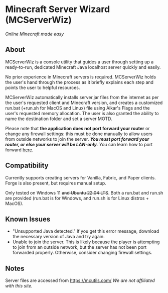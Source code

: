# Minecraft Server Wizard (MCServerWiz)
*Online Minecraft made easy*

## About

MCServerWiz is a console utility that guides a user through setting up a ready-to-run, dedicated Minecraft Java localhost server quickly and easily.

No prior experience in Minecraft servers is required. MCServerWiz holds the user's hand through the process as it briefly explains each step and points the user to helpful resources. 

MCServerWiz automatically installs server.jar files from the internet as per the user's requested client and Minecraft version, and creates a customized run.bat (+run.sh for MacOS and Linux) file using Aikar's Flags and the user's requested memory allocation. The user is also granted the ability to name the destination folder and set a server MOTD. 

Please note that **the application does not port forward your router** or change any firewall settings: this must be done manually to allow users from outside networks to join the server. **_You must port forward your router, or else your server will be LAN-only._** You can learn how to port forward [here](https://www.wikihow.com/Portforward-Minecraft#:~:text=This%20wikiHow%20teaches).

## Compatibility 

Currently supports creating servers for Vanilla, Fabric, and Paper clients. Forge is also present, but requires manual setup. 

Only tested on Windows 11 ~~and Ubuntu 22.04 LTS~~. Both a run.bat and run.sh are provided (run.bat is for Windows, and run.sh is for Linux distros + MacOS).

## Known Issues

- "Unsupported Java detected." If you get this error message, download the necessary version of Java and try again. 
- Unable to join the server. This is likely because the player is attempting to join from an outside network, but the server has not been port forwarded properly. Otherwise, consider changing firewall settings.

## Notes

Server files are accessed from  https://mcutils.com/ 
*We are not affiliated with this site.* 
